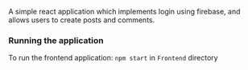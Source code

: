 A simple react application which implements login using firebase, and allows users to create posts and comments.

### Running the application
To run the frontend application: `npm start` in `Frontend` directory